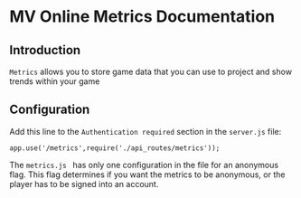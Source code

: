 MV Online Metrics Documentation
==========================

Introduction
-------------

`Metrics` allows you to store game data that you can use to project
and show trends within your game

Configuration
-------------

Add this line to the `Authentication required` section in the `server.js` file:

`app.use('/metrics',require('./api_routes/metrics'));`

The `metrics.js ` has only one configuration in the file for an anonymous flag.
This flag determines if you want the metrics to be anonymous, or the player has
to be signed into an account.
